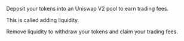 Deposit your tokens into an Uniswap V2 pool to earn trading fees.

This is called adding liquidity.

Remove liquidity to withdraw your tokens and claim your trading fees.

